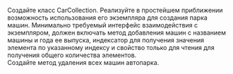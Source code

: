 Создайте класс CarCollection<T>. Реализуйте в простейшем приближении возможность использования его экземпляра для создания парка машин. Минимально требуемый интерфейс взаимодействия с экземпляром, должен включать метод добавления машин с названием машины и года ее выпуска, индексатор для получения значения элемента по указанному индексу и свойство только для чтения для получения общего количества элементов.  
Создайте метод удаления всех машин автопарка. 
